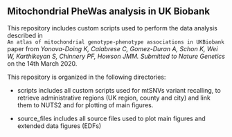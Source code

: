 ## Mitochondrial PheWas analysis in UK Biobank

This repository includes custom scripts used to perform the data analysis described in    
`An atlas of mitochondrial genotype-phenotype associations in UKBiobank` paper from *Yonova-Doing K, Calabrese C, Gomez-Duran A, Schon K, Wei W, Karthikeyan S, Chinnery PF, Howson JMM. Submitted to Nature Genetics* on the 14th March 2020.

This repository is organized in the following directories:

- scripts  includes all custom scripts used for mtSNVs variant recalling, to retrieve administrative regions (UK region, county and city) and link them to NUTS2 and for plotting of main figures.

- source_files includes all source files used to plot main figures and extended data figures (EDFs)

